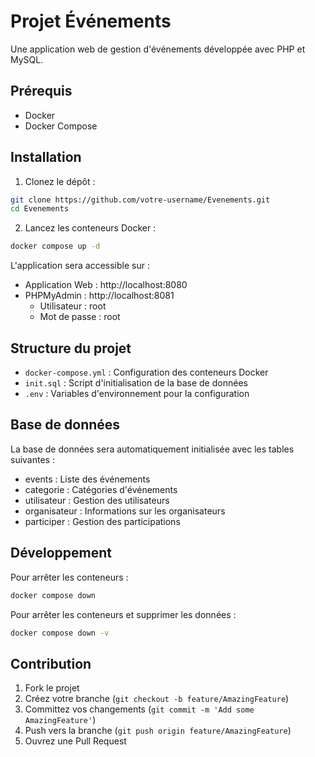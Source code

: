 # Projet Événements

Une application web de gestion d'événements développée avec PHP et MySQL.

## Prérequis

- Docker
- Docker Compose

## Installation

1. Clonez le dépôt :
```bash
git clone https://github.com/votre-username/Evenements.git
cd Evenements
```

2. Lancez les conteneurs Docker :
```bash
docker compose up -d
```

L'application sera accessible sur :
- Application Web : http://localhost:8080
- PHPMyAdmin : http://localhost:8081
  - Utilisateur : root
  - Mot de passe : root

## Structure du projet

- `docker-compose.yml` : Configuration des conteneurs Docker
- `init.sql` : Script d'initialisation de la base de données
- `.env` : Variables d'environnement pour la configuration

## Base de données

La base de données sera automatiquement initialisée avec les tables suivantes :
- events : Liste des événements
- categorie : Catégories d'événements
- utilisateur : Gestion des utilisateurs
- organisateur : Informations sur les organisateurs
- participer : Gestion des participations

## Développement

Pour arrêter les conteneurs :
```bash
docker compose down
```

Pour arrêter les conteneurs et supprimer les données :
```bash
docker compose down -v
```

## Contribution

1. Fork le projet
2. Créez votre branche (`git checkout -b feature/AmazingFeature`)
3. Committez vos changements (`git commit -m 'Add some AmazingFeature'`)
4. Push vers la branche (`git push origin feature/AmazingFeature`)
5. Ouvrez une Pull Request
